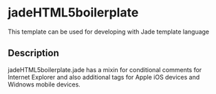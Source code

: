 # jadeHTML5boilerplate
This template can be used for developing with Jade template language

## Description
jadeHTML5boilerplate.jade has a mixin for conditional comments for Internet Explorer and also additional tags for Apple iOS devices and Widnows mobile devices.
